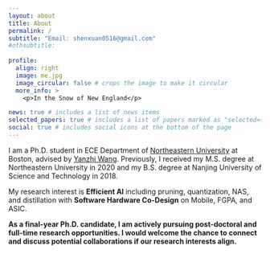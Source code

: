```yaml
---
layout: about
title: About
permalink: /
subtitle: "Email: shenxuan0516@gmail.com"
#othsubtitle:
  
profile:
  align: right
  image: me.jpg
  image_circular: false # crops the image to make it circular
  more_info: >
    <p>In the Snow of New England</p>

news: true # includes a list of news items
selected_papers: true # includes a list of papers marked as "selected={true}"
social: true # includes social icons at the bottom of the page
---
```


I am a Ph.D. student in ECE Department of [Northeastern University](https://www.northeastern.edu/) at Boston, advised by [Yanzhi Wang](https://scholar.google.com/citations?user=a7akgIEAAAAJ&hl=en). Previously, I received my M.S. degree at Northeastern University in 2020 and my B.S. degree at Nanjing University of Science and Technology in 2018.

My research interest is **Efficient AI** including pruning, quantization, NAS, and distillation with **Software Hardware Co-Design** on Mobile, FGPA, and ASIC.

[//]: # ()
[//]: # (I work closely with [Jiuxiang Gu]&#40;https://gujiuxiang.com/&#41;, Prof. [Pu Zhao]&#40;https://puzhao.info/&#41; and Prof. [Wei Niu]&#40;https://www.niuwei.info/&#41;.)

[//]: # (I was fortunate to work with [Ming Lin]&#40;https://minglin-home.github.io/&#41;.)

**As a final-year Ph.D. candidate, I am actively pursuing post-doctoral and full-time research opportunities. I would welcome the chance to connect and discuss potential collaborations if our research interests align.**
